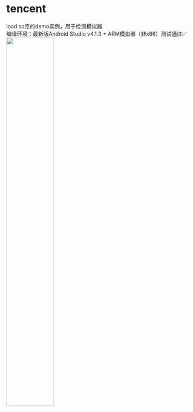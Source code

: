 # tencent
load so库的demo实例，用于检测模拟器  
编译环境：最新版Android Studio v4.1.3 + ARM模拟器（非x86）测试通过✅  
<img src="https://raw.githubusercontent.com/la0s/la0s.github.io/master/screenshots/Tencent.png" width="50%" height="50%">
